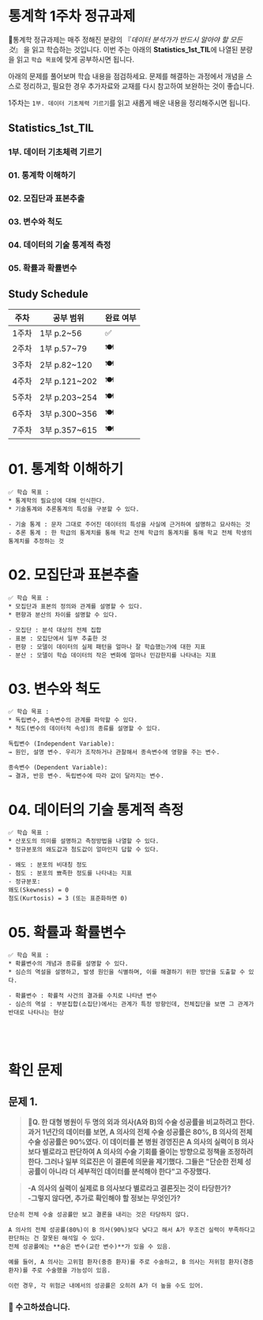 # 통계학 1주차 정규과제

📌통계학 정규과제는 매주 정해진 분량의 『*데이터 분석가가 반드시 알아야 할 모든 것*』 을 읽고 학습하는 것입니다. 이번 주는 아래의 **Statistics_1st_TIL**에 나열된 분량을 읽고 `학습 목표`에 맞게 공부하시면 됩니다.

아래의 문제를 풀어보며 학습 내용을 점검하세요. 문제를 해결하는 과정에서 개념을 스스로 정리하고, 필요한 경우 추가자료와 교재를 다시 참고하여 보완하는 것이 좋습니다.

1주차는 `1부. 데이터 기초체력 기르기`를 읽고 새롭게 배운 내용을 정리해주시면 됩니다.


## Statistics_1st_TIL

### 1부. 데이터 기초체력 기르기
### 01. 통계학 이해하기
### 02. 모집단과 표본추출
### 03. 변수와 척도
### 04. 데이터의 기술 통계적 측정
### 05. 확률과 확률변수

## Study Schedule

|주차 | 공부 범위     | 완료 여부 |
|----|----------------|----------|
|1주차| 1부 p.2~56     | ✅      |
|2주차| 1부 p.57~79    | 🍽️      | 
|3주차| 2부 p.82~120   | 🍽️      | 
|4주차| 2부 p.121~202  | 🍽️      | 
|5주차| 2부 p.203~254  | 🍽️      | 
|6주차| 3부 p.300~356  | 🍽️      | 
|7주차| 3부 p.357~615  | 🍽️      | 

<!-- 여기까진 그대로 둬 주세요-->

# 01. 통계학 이해하기

```
✅ 학습 목표 :
* 통계학의 필요성에 대해 인식한다.
* 기술통계와 추론통계의 특성을 구분할 수 있다.
```
~~~
- 기술 통계 : 문자 그대로 주어진 데이터의 특성을 사실에 근거하여 설명하고 묘사하는 것
- 추론 통계 : 한 학급의 통계치를 통해 학교 전체 학급의 통계치를 통해 학교 전체 학생의 통계치를 추정하는 것
~~~


# 02. 모집단과 표본추출

```
✅ 학습 목표 :
* 모집단과 표본의 정의와 관계를 설명할 수 있다.
* 편향과 분산의 차이를 설명할 수 있다.
```

~~~
- 모집단 : 분석 대상의 전체 집합
- 표본 : 모집단에서 일부 추출한 것
- 편향 : 모델이 데이터의 실제 패턴을 얼마나 잘 학습했는가에 대한 지표
- 분산 : 모델이 학습 데이터의 작은 변화에 얼마나 민감한지를 나타내는 지표
~~~


# 03. 변수와 척도
```
✅ 학습 목표 :
* 독립변수, 종속변수의 관계를 파악할 수 있다.
* 척도(변수의 데이터적 속성)의 종류를 설명할 수 있다.
```
~~~
독립변수 (Independent Variable):
→ 원인, 설명 변수. 우리가 조작하거나 관찰해서 종속변수에 영향을 주는 변수.

종속변수 (Dependent Variable):
→ 결과, 반응 변수. 독립변수에 따라 값이 달라지는 변수.
~~~


# 04. 데이터의 기술 통계적 측정

```
✅ 학습 목표 :
* 산포도의 의미를 설명하고 측정방법을 나열할 수 있다.
* 정규분포의 왜도값과 첨도값이 얼마인지 답할 수 있다.
```

~~~
- 왜도 : 분포의 비대칭 정도
- 첨도 : 분포의 뾰족한 정도를 나타내는 지표
- 정규분포:
왜도(Skewness) = 0
첨도(Kurtosis) = 3 (또는 표준화하면 0)
~~~


# 05. 확률과 확률변수

```
✅ 학습 목표 :
* 확률변수의 개념과 종류를 설명할 수 있다.
* 심슨의 역설을 설명하고, 발생 원인을 식별하며, 이를 해결하기 위한 방안을 도출할 수 있다.
```
~~~
- 확률변수 : 확률적 사건의 결과를 수치로 나타낸 변수
- 심슨의 역설 : 부분집합(소집단)에서는 관계가 특정 방향인데, 전체집단을 보면 그 관계가 반대로 나타나는 현상
~~~


<br>
<br>

# 확인 문제

## 문제 1.

> **🧚Q. 한 대형 병원이 두 명의 외과 의사(A와 B)의 수술 성공률을 비교하려고 한다. 과거 1년간의 데이터를 보면, A 의사의 전체 수술 성공률은 80%, B 의사의 전체 수술 성공률은 90%였다. 이 데이터를 본 병원 경영진은 A 의사의 실력이 B 의사보다 별로라고 판단하여 A 의사의 수술 기회를 줄이는 방향으로 정책을 조정하려 한다.
그러나 일부 의료진은 이 결론에 의문을 제기했다.
그들은 "단순한 전체 성공률이 아니라 더 세부적인 데이터를 분석해야 한다"고 주장했다.**

> **-A 의사의 실력이 실제로 B 의사보다 별로라고 결론짓는 것이 타당한가?   
-그렇지 않다면, 추가로 확인해야 할 정보는 무엇인가?**

<!--심슨의 역설을 이해하였는지 확인하기 위한 문제입니다-->

<!--학습한 개념을 활용하여 자유롭게 설명해 보세요. 구체적인 예시를 들어 설명하면 더욱 좋습니다.-->

```
단순히 전체 수술 성공률만 보고 결론을 내리는 것은 타당하지 않다.

A 의사의 전체 성공률(80%)이 B 의사(90%)보다 낮다고 해서 A가 무조건 실력이 부족하다고 판단하는 건 잘못된 해석일 수 있다.
전체 성공률에는 **숨은 변수(교란 변수)**가 있을 수 있음.

예를 들어, A 의사는 고위험 환자(중증 환자)를 주로 수술하고, B 의사는 저위험 환자(경증 환자)를 주로 수술했을 가능성이 있음.

이런 경우, 각 위험군 내에서의 성공률은 오히려 A가 더 높을 수도 있어.
```

### 🎉 수고하셨습니다.